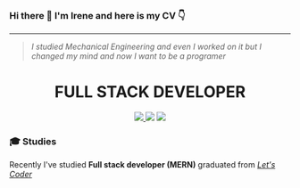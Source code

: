 ### Hi there 👋 I'm Irene and here is my CV :point_down:


  
  
  

  ---
 > *I studied Mechanical Engineering and even I worked on it but I changed my mind and now I want to be a programer*
  
 <h1 align="center"> FULL STACK DEVELOPER </h1>
 
  <p align="center"> 
    <a href="https://www.linkedin.com/in/irene-garciadeparedes-perez">
      <img src= https://img.shields.io/static/v1?label=Linkedin&labelColor=333969&message=Irene&color=9cf&style=flat-square&logo=linkedin>
    </a>
    <img src= https://img.shields.io/static/v1?label=Mail&labelColor=791237&message=irenegdp94@gmail.com&color=f41515&style=flat-square&logo=gmail>
    <img src= https://komarev.com/ghpvc/?username=Irenegdp94&color=ff69b4&style=flat-square>
  </p>
  
### :mortar_board: Studies 
Recently I've studied **Full stack developer (MERN)** graduated from <a href="https://letscoder.com">*Let's Coder*</a>



<!--
**Irenegdp94/Irenegdp94** is a ✨ _special_ ✨ repository because its `README.md` (this file) appears on your GitHub profile.

Here are some ideas to get you started:

- 🔭 I’m currently working on ...
- 🌱 I’m currently learning ...
- 👯 I’m looking to collaborate on ...
- 🤔 I’m looking for help with ...
- 💬 Ask me about ...
- 📫 How to reach me: ...
- 😄 Pronouns: ...
- ⚡ Fun fact: ...
-->

